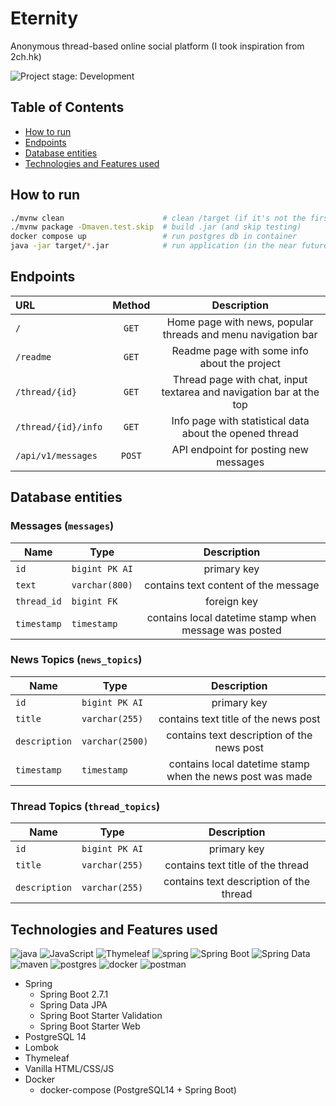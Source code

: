 # Eternity
Anonymous thread-based online social platform (I took inspiration from 2ch.hk)

![Project stage: Development][project-stage-badge: Development]

[project-stage-badge: Development]: https://img.shields.io/badge/Project%20Stage-Development-yellowgreen.svg

## Table of Contents
* [How to run](#how-to-run)
* [Endpoints](#endpoints)
* [Database entities](#database-entities)
* [Technologies and Features used](#technologies-and-features-used)

## How to run
```bash
./mvnw clean                      # clean /target (if it's not the first run)
./mvnw package -Dmaven.test.skip  # build .jar (and skip testing)
docker compose up                 # run postgres db in container
java -jar target/*.jar            # run application (in the near future it will be containerized)
```

## Endpoints
| URL                 | Method |                             Description                             |
|:--------------------|:------:|:-------------------------------------------------------------------:|
| `/`                 | `GET`  |    Home page with news, popular threads and menu navigation bar     |
| `/readme`           | `GET`  |            Readme page with some info about the project             |
| `/thread/{id}`      | `GET`  | Thread page with chat, input textarea and navigation bar at the top |
| `/thread/{id}/info` | `GET`  |       Info page with statistical data about the opened thread       |
| `/api/v1/messages`  | `POST` |                API endpoint for posting new messages                |

## Database entities
### Messages (`messages`)
| Name        | Type           |                      Description                      |
|-------------|----------------|:-----------------------------------------------------:|
| `id`        | `bigint PK AI` |                      primary key                      |
| `text`      | `varchar(800)` |         contains text content of the message          |
| `thread_id` | `bigint FK`    |                      foreign key                      |
| `timestamp` | `timestamp`    | contains local datetime stamp when message was posted |

### News Topics (`news_topics`)
| Name          | Type            |                        Description                        |
|---------------|-----------------|:---------------------------------------------------------:|
| `id`          | `bigint PK AI`  |                        primary key                        |
| `title`       | `varchar(255)`  |           contains text title of the news post            |
| `description` | `varchar(2500)` |        contains text description of the news post         |
| `timestamp`   | `timestamp`     | contains local datetime stamp when the news post was made |

### Thread Topics (`thread_topics`)
| Name          | Type           |               Description               |
|---------------|----------------|:---------------------------------------:|
| `id`          | `bigint PK AI` |               primary key               |
| `title`       | `varchar(255)` |    contains text title of the thread    |
| `description` | `varchar(255)` | contains text description of the thread |

## Technologies and Features used

![java](https://img.shields.io/badge/Java-ED8B00?style=for-the-badge&logo=java&logoColor=white)
![JavaScript](https://img.shields.io/badge/javascript-%23323330.svg?style=for-the-badge&logo=javascript&logoColor=%23F7DF1E)
![Thymeleaf](https://img.shields.io/badge/Thymeleaf-%23005C0F.svg?style=for-the-badge&logo=Thymeleaf&logoColor=white)
![spring](https://img.shields.io/badge/spring%20-%236DB33F.svg?&style=for-the-badge&logo=spring&logoColor=white)
![Spring Boot](https://img.shields.io/static/v1?style=for-the-badge&message=Spring+Boot&color=6DB33F&logo=Spring+Boot&logoColor=FFFFFF&label=)
![Spring Data](https://img.shields.io/static/v1?style=for-the-badge&message=Spring+Data&color=6DB33F&logo=Spring+Data&logoColor=FFFFFF&label=)
![maven](https://img.shields.io/badge/Maven-C71A36?style=for-the-badge&logo=apache-maven)
![postgres](https://img.shields.io/badge/postgres-%23316192.svg?&style=for-the-badge&logo=postgresql&logoColor=white)
![docker](https://img.shields.io/badge/docker-%232496ED.svg?&style=for-the-badge&logo=docker&logoColor=white)
![postman](https://img.shields.io/badge/Postman-FF6C37?style=for-the-badge&logo=Postman&logoColor=white)

* Spring
    * Spring Boot 2.7.1
    * Spring Data JPA
    * Spring Boot Starter Validation
    * Spring Boot Starter Web
* PostgreSQL 14
* Lombok
* Thymeleaf
* Vanilla HTML/CSS/JS
* Docker
    * docker-compose (PostgreSQL14 + Spring Boot)
